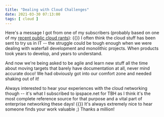 ```yaml
---
title: "Dealing with Cloud Challenges"
date: 2021-03-30 07:13:00
tags: [ cloud ]
---
```

Here's a message I got from one of my subscribers (probably based on one of my [recent public cloud rants](https://twitter.com/ioshints/status/1368601005424861191)):
{{<long-quote>}}
I often think the cloud stuff has been sent to try us in IT -- the struggle could be tough enough when we were dealing with waterfall development and monolithic projects. When products took years to develop, and years to understand.  

And now we're being asked to be agile and learn new stuff all the time about moving targets that barely have documentation at all, never mind accurate doco! We had obviously got into our comfort zone and needed shaking out of it!

Always interested to hear your experiences with the cloud networking though -- it's what I subscribed to ipspace.net for TBH as I think it's the most complete reference source for that purpose and a vital part of enterprise networking these days!
{{</long-quote>}}
It's always extremely nice to hear someone finds your work valuable ;) Thanks a million!